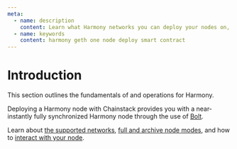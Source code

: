 ```yaml
---
meta:
  - name: description
    content: Learn what Harmony networks you can deploy your nodes on, how to deploy a smart contract, how to connect to your Harmony node.
  - name: keywords
    content: harmony geth one node deploy smart contract
---
```


# Introduction

This section outlines the fundamentals of and operations for Harmony.

Deploying a Harmony node with Chainstack provides you with a near-instantly fully synchronized Harmony node through the use of [Bolt](/glossary/bolt).

Learn about [the supported networks](/operations/harmony/networks), [full and archive node modes](/operations/harmony/modes), and how to [interact with your node](/operations/harmony/tools).